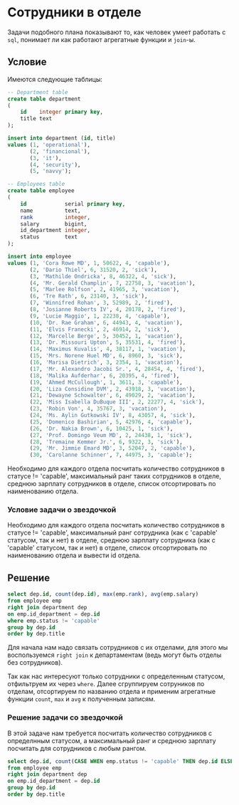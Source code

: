 # Сотрудники в отделе

Задачи подобного плана показывают то, как человек умеет работать с `sql`, понимает ли как работают агрегатные функции и `join`-ы.

## Условие

Имеются следующие таблицы:

```sql
-- Department table
create table department
(
    id    integer primary key,
    title text
);

insert into department (id, title)
values (1, 'operational'),
       (2, 'financional'),
       (3, 'it'),
       (4, 'security'),
       (5, 'navvy');

-- Employees table
create table employee
(
    id            serial primary key,
    name          text,
    rank          integer,
    salary        bigint,
    id_department integer,
    status        text
);

insert into employee
values (1, 'Cora Rowe MD', 1, 50622, 4, 'capable'),
       (2, 'Dario Thiel', 6, 31520, 2, 'sick'),
       (3, 'Mathilde Ondricka', 8, 46322, 4, 'sick'),
       (4, 'Mr. Gerald Champlin', 7, 22758, 3, 'vacation'),
       (5, 'Marlee Rolfson', 2, 41965, 3, 'vacation'),
       (6, 'Tre Rath', 6, 23140, 3, 'sick'),
       (7, 'Winnifred Rohan', 3, 52989, 2, 'fired'),
       (8, 'Josianne Roberts IV', 4, 20178, 2, 'fired'),
       (9, 'Lucie Maggio', 1, 22238, 4, 'capable'),
       (10, 'Dr. Rae Graham', 6, 44943, 4, 'vacation'),
       (11, 'Elvis Franecki', 2, 46914, 2, 'sick'),
       (12, 'Marcelle Berge', 5, 30452, 1, 'vacation'),
       (13, 'Dr. Missouri Upton', 5, 35531, 4, 'fired'),
       (14, 'Maximus Kuvalis', 4, 38117, 1, 'vacation'),
       (15, 'Mrs. Norene Huel MD', 6, 8960, 3, 'sick'),
       (16, 'Marisa Dietrich', 3, 2354, 1, 'vacation'),
       (17, 'Mr. Alexandro Jacobi Sr.', 4, 28454, 4, 'fired'),
       (18, 'Malika Aufderhar', 6, 20395, 4, 'fired'),
       (19, 'Ahmed McCullough', 1, 3611, 3, 'capable'),
       (20, 'Liza Considine DVM', 2, 43918, 3, 'vacation'),
       (21, 'Dewayne Schowalter', 6, 49029, 2, 'vacation'),
       (22, 'Miss Isabella DuBuque III', 2, 22277, 4, 'sick'),
       (23, 'Robin Von', 4, 35767, 3, 'vacation'),
       (24, 'Ms. Aylin Gutkowski IV', 8, 43057, 4, 'sick'),
       (25, 'Domenico Bashirian', 5, 42976, 4, 'capable'),
       (26, 'Dr. Nakia Brown', 6, 10425, 1, 'sick'),
       (27, 'Prof. Domingo Veum MD', 2, 24438, 1, 'sick'),
       (28, 'Tremaine Kemmer Jr.', 6, 9322, 3, 'sick'),
       (29, 'Mr. Jimmie Emard MD', 3, 52047, 2, 'capable'),
       (30, 'Carolanne Schinner', 7, 44975, 3, 'capable');
```

Необходимо для каждого отдела посчитать количество сотрудников в статусе != 'capable', максимальный ранг таких сотрудников в отделе, среднюю зарплату сотрудников в отделе, список отсортировать по наименованию отдела.

### Условие задачи о звездочкой

Необходимо для каждого отдела посчитать количество сотрудников в статусе != 'capable', максимальный ранг сотрудника (как с 'capable' статусом, так и нет) в отделе, среднюю зарплату сотрудника (как с 'capable' статусом, так и нет) в отделе, список отсортировать по наименованию отдела и вывести id отдела.

## Решение

```sql
select dep.id, count(dep.id), max(emp.rank), avg(emp.salary)
from employee emp 
right join department dep 
on emp.id_department = dep.id
where emp.status != 'capable'
group by dep.id
order by dep.title
```

Для начала нам надо связать сотрудников с их отделами, для этого мы воспользуемся `right join` к департаментам (ведь могут быть отделы без сотрудников).

Так как нас интересуют только сотрудники с определенным статусом, отфильтруем их через `where`. Далее сгруппируем сотруников по отделам, отсортируем по названию отдела и применим агрегатные функции `count`, `max` и `avg` к полученным записям.

### Решение задачи со звездочкой

В этой задаче нам требуется посчитать количество сотрудников с определнным статусом, а максимальный ранг и среднюю зарплату посчитать для сотрудников с любым рангом.

```sql
select dep.id, count(CASE WHEN emp.status != 'capable' THEN dep.id ELSE NULL END), max(emp.rank), avg(emp.salary)
from employee emp 
right join department dep 
on emp.id_department = dep.id
group by dep.id
order by dep.title
```
